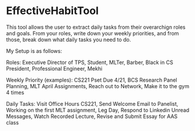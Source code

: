 # EffectiveHabitTool
This tool allows the user to extract daily tasks from their overarchign roles and goals. From your roles, write down your weekly priorities, and from those, break down what daily tasks you need to do. 

My Setup is as follows:

Roles: Executive Director of TPS, Student, MLTer, Barber, Black in CS President, Professional Engineer, Mekhi

Weekly Priority (examples): CS221 Pset Due 4/21, BCS Research Panel Planning, MLT April Assignments, Reach out to Network, Make it to the gym 4 times

Daily Tasks: Visit Office Hours CS221, Send Welcome Email to Panelist, Working on the first MLT assignment, Leg Day, Respond to Linkedin Unread Messages, Watch Recorded Lecture, Revise and Submit Essay for AAS class
